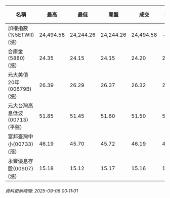 | 名稱 | 最高 | 最低 | 開盤 | 成交 | 均價 | 成交金額(億) | 昨收 | 漲跌幅 | 漲跌 | 總量 | 昨量 | 振幅 |
| -------- | -------- | -------- | -------- |-------- | -------- | -------- |-------- |-------- |-------- | -------- | -------- |-------- |
|加權指數(%5ETWII) (漲)|24,494.58|24,244.26|24,244.26|24,494.58|-|4,172.48|24,179.85|1.30%|314.73|6,926,627|0|1.04%|
|合庫金(5880) (漲)|24.35|24.15|24.15|24.20|24.21|1.50|24.05|0.62%|0.15|6,178|4,791|0.83%|
|元大美債20年(00679B) (漲)|26.39|26.29|26.37|26.32|26.34|9.86|26.16|0.61%|0.16|37,428|34,311|0.38%|
|元大台灣高息低波(00713) (平盤)|51.85|51.45|51.60|51.50|51.54|4.17|51.50|0.00%|0.00|8,092|10,783|0.78%|
|富邦臺灣中小(00733) (漲)|46.19|45.70|45.72|46.19|45.96|0.571|45.00|2.64%|1.19|1,242|1,891|1.09%|
|永豐優息存股(00907) (漲)|15.18|15.12|15.17|15.16|15.14|0.087|15.09|0.46%|0.07|576|921|0.40%|
###### 資料更新時間: 2025-09-08 00:11:01